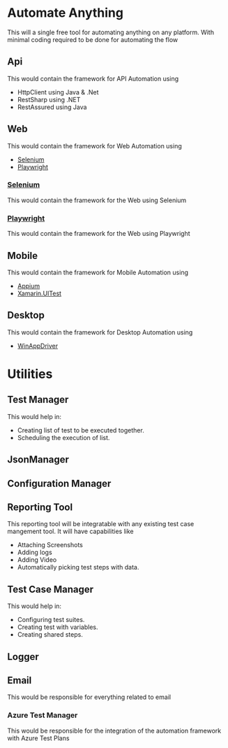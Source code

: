# Automate Anything
This will a single free tool for automating anything on any platform.
With minimal coding required to be done for automating the flow

## Api
This would contain the framework for API Automation using
- HttpClient using Java & .Net
- RestSharp using .NET
- RestAssured using Java

## Web
This would contain the framework for Web Automation using
- [Selenium](https://www.selenium.dev)
- [Playwright](https://playwright.dev/dotnet)

### [Selenium](https://www.selenium.dev)
This would contain the framework for the Web using Selenium

### [Playwright](https://playwright.dev/dotnet)
This would contain the framework for the Web using Playwright

## Mobile
This would contain the framework for Mobile Automation using 
- [Appium](https://appium.io/docs/en/latest/)
- [Xamarin.UITest](https://learn.microsoft.com/en-us/appcenter/test-cloud/frameworks/uitest/)

## Desktop
This would contain the framework for Desktop Automation using 
- [WinAppDriver](https://techcommunity.microsoft.com/t5/testingspot-blog/winappdriver-and-desktop-ui-test-automation/ba-p/1124543)

# Utilities
## Test Manager
This would help in:
- Creating list of test to be executed together.
- Scheduling the execution of list.

## JsonManager
## Configuration Manager

## Reporting Tool
This reporting tool will be integratable with any existing test case mangement tool.
It will have capabilities like
- Attaching Screenshots
- Adding logs
- Adding Video
- Automatically picking test steps with data.

## Test Case Manager
This would help in:
- Configuring test suites.
- Creating test with variables.
- Creating shared steps.

## Logger

## Email
This would be responsible for everything related to email 

### Azure Test Manager
This would be responsible for the integration of the automation framework with Azure Test Plans
